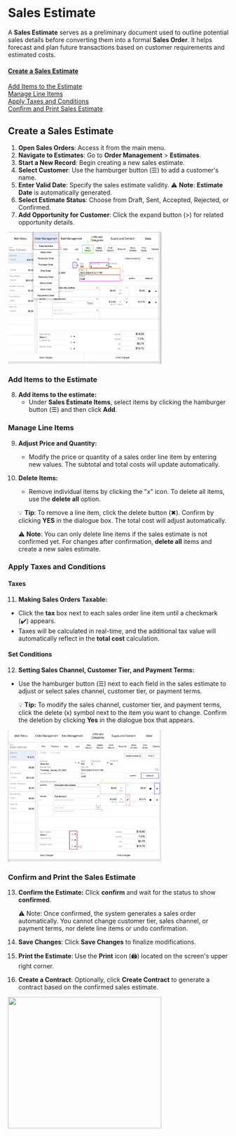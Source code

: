 # Sales Estimate

A **Sales Estimate** serves as a preliminary document used to outline potential sales details before converting them into a formal **Sales Order**. It helps forecast and plan future transactions based on customer requirements and estimated costs.

#### [Create a Sales Estimate](#create-a-sales-estimate) 

[Add Items to the Estimate](#add-items-to-the-estimate) <br>
[Manage Line Items](#manage-line-items) <br>
[Apply Taxes and Conditions](#apply-taxes-and-conditions) <br>
[Confirm and Print Sales Estimate](#confirm-and-print-sales-estimate) <br>
## Create a Sales Estimate

1. **Open Sales Orders**: Access it from the main menu.
2. **Navigate to Estimates**: Go to **Order Management** > **Estimates**.
3. **Start a New Record**: Begin creating a new sales estimate.
4. **Select Customer**: Use the hamburger button (☰) to add a customer's name.
5. **Enter Valid Date**: Specify the sales estimate validity.
		⚠️ **Note**: **Estimate Date** is automatically generated.
6. **Select Estimate Status**: Choose from Draft, Sent, Accepted, Rejected, or Confirmed.
7. **Add Opportunity for Customer**: Click the expand button (>) for  related opportunity details.

<img src="https://github.com/Fx-Professional-Services/HorizonDocs/blob/sales_order/Horizon%20User%20Guide/00%20Assets/10_create_sales_estimate.png" width="350" height="300">

### Add Items to the Estimate

8. **Add items to the estimate:** 
	* Under **Sales Estimate Items**, select items by clicking the hamburger button (☰) and then click **Add**.
### Manage Line Items

9. **Adjust Price and Quantity:**
    
    - Modify the price or quantity of a sales order line item by entering new values. The subtotal and total costs will update automatically.
    
10. **Delete Items:**
    
    - Remove individual items by clicking the "x" icon. To delete all items, use the **delete all** option.
    
	💡 **Tip**: To remove a line item, click the delete button (✖︎). Confirm by clicking **YES** in the dialogue box. The total cost will adjust automatically. 
	
	⚠️ **Note**: You can only delete line items if the sales estimate is not confirmed yet. For changes after confirmation, **delete all** items and create a new sales estimate.

### Apply Taxes and Conditions
#### Taxes

11. **Making Sales Orders Taxable:**

- Click the **tax** box next to each sales order line item until a checkmark (✔️) appears.
- Taxes will be calculated in real-time, and the additional tax value will automatically reflect in the **total cost** calculation.
#### Set Conditions

12. **Setting Sales Channel, Customer Tier, and Payment Terms:**

- Use the hamburger button (☰) next to each field in the sales estimate to adjust or select sales channel, customer tier, or payment terms.

	💡 **Tip:** To modify the sales channel, customer tier, and payment terms, click the delete (x) symbol next to the item you want to change. Confirm the deletion by clicking **Yes** in the dialogue box that appears.

<img src="https://github.com/Fx-Professional-Services/HorizonDocs/blob/sales_order/Horizon%20User%20Guide/00%20Assets/11_manage_line_items_sales_estimate.png" width="350" height="300">

### Confirm and Print the Sales Estimate

13. **Confirm the Estimate:** Click **confirm** and wait for the status to show **confirmed**.

	⚠️ Note: Once confirmed, the system generates a sales order automatically. You cannot change customer tier, sales channel, or payment terms, nor delete line items or undo confirmation.

14. **Save Changes**: Click **Save Changes** to finalize modifications.

15. **Print the Estimate**: Use the **Print** icon (🖨️) located on the screen's upper right corner.

16. **Create a Contract**: Optionally, click **Create Contract** to generate a contract based on the confirmed sales estimate.

<img src="https://github.com/Fx-Professional-Services/HorizonDocs/blob/sales_order/Horizon%20User%20Guide/00%20Assets/12_confirm_printsales_estimate.png" width="350" height="300">
